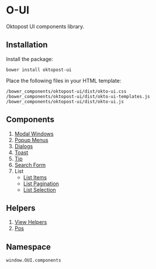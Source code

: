 # O-UI
Oktopost UI components library.
## Installation
Install the package:
```
bower install oktopost-ui
```
Place the following files in your HTML template:
```
/bower_components/oktopost-ui/dist/okto-ui.css
/bower_components/oktopost-ui/dist/okto-ui-templates.js
/bower_components/oktopost-ui/dist/okto-ui.js
```

## Components
1. [Modal Windows](docs/MODAL.md)
2. [Popup Menus](docs/MENU.md)
3. [Dialogs](docs/DIALOG.md)
4. [Toast](docs/TOAST.md)
5. [Tip](docs/TIP.md)
6. [Search Form](docs/SEARCH_FORM.md)
7. List
	- [List Items](docs/LIST_ITEMS.md)
	- [List Pagination](docs/LIST_PAGINATION.md)
	- [List Selection](docs/LIST_SELECTION.md)

## Helpers
1. [View Helpers](docs/VIEW.md)
2. [Pos](docs/POS.md)

## Namespace
```
window.OUI.components
```
